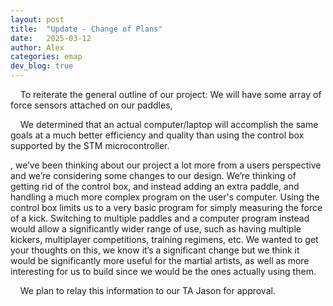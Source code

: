 ```yaml
---
layout: post
title:  "Update - Change of Plans"
date:   2025-03-12
author: Alex
categories: emap
dev_blog: true
---
```


&nbsp;&nbsp;&nbsp;&nbsp;To reiterate the general outline of our project: We will have some array of force sensors attached on our paddles, 

&nbsp;&nbsp;&nbsp;&nbsp;We determined that an actual computer/laptop will accomplish the same goals at a much better efficiency and quality than using the control box supported by the STM microcontroller. 

, we’ve been thinking about our project a lot more from a users perspective and we’re considering some changes to our design. We’re thinking of getting rid of the control box, and instead adding an extra paddle, and handling a much more complex program on the user's computer. Using the control box limits us to a very basic program for simply measuring the force of a kick. Switching to multiple paddles and a computer program instead would allow a significantly wider range of use, such as having multiple kickers, multiplayer competitions, training regimens, etc. We wanted to get your thoughts on this, we know it’s a significant change but we think it would be significantly more useful for the martial artists, as well as more interesting for us to build since we would be the ones actually using them.

&nbsp;&nbsp;&nbsp;&nbsp;We plan to relay this information to our TA Jason for approval. 
